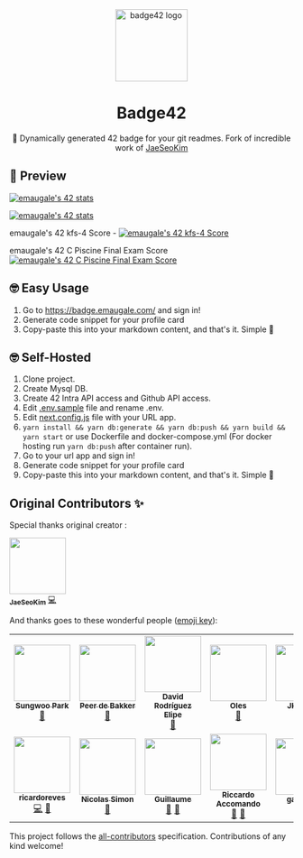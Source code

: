 <div align="center">
  <img src="./public/badge42_logo.svg" height="128px" alt="badge42 logo" >
  <h1>Badge42</h1>
  <p>🚀 Dynamically generated 42 badge for your git readmes. Fork of incredible work of <a href="https://github.com/JaeSeoKim">JaeSeoKim</a></p>
</div>

## 👀 Preview

[![emaugale's 42 stats](https://badge.emaugale.com/api/v2/clwxuhc2y041701qkg4k4b3gp/stats?cursusId=21&coalitionId=48)](https://github.com/Zekao/badge42)

[![emaugale's 42 stats](https://badge.emaugale.com/api/v2/clwxuhc2y041701qkg4k4b3gp/stats?cursusId=9&coalitionId=107)](https://github.com/Zekao/badge42)

emaugale's 42 kfs-4 Score - [![emaugale's 42 kfs-4 Score](https://badge.emaugale.com/api/v2/clwxuhc2y041701qkg4k4b3gp/project/3098485)](https://github.com/Zekao/badge42)

emaugale's 42 C Piscine Final Exam Score [![emaugale's 42 C Piscine Final Exam Score](https://badge.emaugale.com/api/v2/clwxuhc2y041701qkg4k4b3gp/project/2255496)](https://github.com/Zekao/badge42)

## 🤓 Easy Usage

1. Go to <https://badge.emaugale.com/> and sign in!
2. Generate code snippet for your profile card
3. Copy-paste this into your markdown content, and that's it. Simple 🥳

## 🤓 Self-Hosted

1. Clone project.
2. Create Mysql DB.
3. Create 42 Intra API access and Github API access.
4. Edit [.env.sample](./.env.sample) file and rename .env.
5. Edit [next.config.js](./next.config.js) file with your URL app.
6. `yarn install && yarn db:generate && yarn db:push && yarn build && yarn start` or use Dockerfile and docker-compose.yml (For docker hosting run `yarn db:push` after container run).
7. Go to your url app and sign in!
8. Generate code snippet for your profile card
9. Copy-paste this into your markdown content, and that's it. Simple 🥳

## Original Contributors ✨

Special thanks original creator :
<td align="center"><a href="https://github.com/JaeSeoKim"><img src="https://avatars.githubusercontent.com/u/48559454?v=4" width="100px;" alt=""/><br /><sub><b>JaeSeoKim</b></sub></a> <a href="https://github.com/JaeSeoKim" title="Creator">💻</a></td>


And thanks goes to these wonderful people ([emoji key](https://allcontributors.org/docs/en/emoji-key)):

<!-- ALL-CONTRIBUTORS-LIST:START - Do not remove or modify this section -->
<!-- prettier-ignore-start -->
<!-- markdownlint-disable -->
<table>
  <tr>
    <td align="center"><a href="http://sungwoo.dev"><img src="https://avatars.githubusercontent.com/u/33975709?v=4?s=100" width="100px;" alt=""/><br /><sub><b>Sungwoo Park</b></sub></a><br /><a href="https://github.com/JaeSeoKim/badge42/issues?q=author%3Acos18" title="Bug reports">🐛</a></td>
    <td align="center"><a href="https://github.com/pde-bakk"><img src="https://avatars.githubusercontent.com/u/36886300?v=4?s=100" width="100px;" alt=""/><br /><sub><b>Peer de Bakker</b></sub></a><br /><a href="https://github.com/JaeSeoKim/badge42/issues?q=author%3Apde-bakk" title="Bug reports">🐛</a></td>
    <td align="center"><a href="https://www.linkedin.com/in/drelipe/"><img src="https://avatars.githubusercontent.com/u/9976038?v=4?s=100" width="100px;" alt=""/><br /><sub><b>David Rodríguez Elipe</b></sub></a><br /><a href="#ideas-d-r-e" title="Ideas, Planning, & Feedback">🤔</a></td>
    <td align="center"><a href="http://olesgedz.github.io"><img src="https://avatars.githubusercontent.com/u/8808075?v=4?s=100" width="100px;" alt=""/><br /><sub><b>Oles</b></sub></a><br /><a href="https://github.com/JaeSeoKim/badge42/issues?q=author%3Aolesgedz" title="Bug reports">🐛</a></td>
    <td align="center"><a href="https://jkctech.nl"><img src="https://avatars.githubusercontent.com/u/2072890?v=4?s=100" width="100px;" alt=""/><br /><sub><b>JKCTech</b></sub></a><br /><a href="https://github.com/JaeSeoKim/badge42/issues?q=author%3Ajkctech" title="Bug reports">🐛</a></td>
    <td align="center"><a href="https://github.com/aabajyan"><img src="https://avatars.githubusercontent.com/u/62068860?v=4?s=100" width="100px;" alt=""/><br /><sub><b>Arsen Abajyan</b></sub></a><br /><a href="https://github.com/JaeSeoKim/badge42/commits?author=aabajyan" title="Code">💻</a> <a href="https://github.com/JaeSeoKim/badge42/issues?q=author%3Aaabajyan" title="Bug reports">🐛</a></td>
    <td align="center"><a href="https://github.com/leeoocca"><img src="https://avatars.githubusercontent.com/u/36135198?v=4?s=100" width="100px;" alt=""/><br /><sub><b>leeoocca</b></sub></a><br /><a href="https://github.com/JaeSeoKim/badge42/commits?author=leeoocca" title="Code">💻</a> <a href="https://github.com/JaeSeoKim/badge42/issues?q=author%3Aleeoocca" title="Bug reports">🐛</a></td>
  </tr>
  <tr>
    <td align="center"><a href="https://github.com/ricardoreves"><img src="https://avatars.githubusercontent.com/u/89393929?v=4?s=100" width="100px;" alt=""/><br /><sub><b>ricardoreves</b></sub></a><br /><a href="https://github.com/JaeSeoKim/badge42/commits?author=ricardoreves" title="Code">💻</a> <a href="https://github.com/JaeSeoKim/badge42/issues?q=author%3Aricardoreves" title="Bug reports">🐛</a></td>
    <td align="center"><a href="https://github.com/Nimon77"><img src="https://avatars.githubusercontent.com/u/11821952?v=4?s=100" width="100px;" alt=""/><br /><sub><b>Nicolas Simon</b></sub></a><br /><a href="https://github.com/JaeSeoKim/badge42/issues?q=author%3ANimon77" title="Bug reports">🐛</a></td>
    <td align="center"><a href="https://github.com/GlaceCoding"><img src="https://avatars.githubusercontent.com/u/92152391?v=4?s=100" width="100px;" alt=""/><br /><sub><b>Guillaume</b></sub></a><br /><a href="https://github.com/JaeSeoKim/badge42/pulls?q=is%3Apr+reviewed-by%3AGlaceCoding" title="Reviewed Pull Requests">👀</a> <a href="#ideas-GlaceCoding" title="Ideas, Planning, & Feedback">🤔</a></td>
    <td align="center"><a href="https://github.com/raccoman"><img src="https://avatars.githubusercontent.com/u/48388138?v=4?s=100" width="100px;" alt=""/><br /><sub><b>Riccardo Accomando</b></sub></a><br /><a href="https://github.com/JaeSeoKim/badge42/pulls?q=is%3Apr+reviewed-by%3Araccoman" title="Reviewed Pull Requests">👀</a> <a href="#ideas-raccoman" title="Ideas, Planning, & Feedback">🤔</a></td>
    <td align="center"><a href="https://github.com/gabcollet"><img src="https://avatars.githubusercontent.com/u/79753678?v=4?s=100" width="100px;" alt=""/><br /><sub><b>gabcollet</b></sub></a><br /><a href="https://github.com/JaeSeoKim/badge42/issues?q=author%3Agabcollet" title="Bug reports">🐛</a></td>
  </tr>
</table>

<!-- markdownlint-restore -->
<!-- prettier-ignore-end -->

<!-- ALL-CONTRIBUTORS-LIST:END -->

This project follows the [all-contributors](https://github.com/all-contributors/all-contributors) specification. Contributions of any kind welcome!

